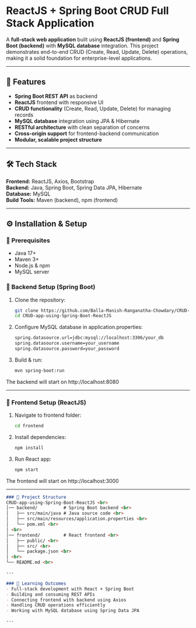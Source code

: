# ReactJS + Spring Boot CRUD Full Stack Application  

A **full-stack web application** built using **ReactJS (frontend)** and **Spring Boot (backend)** with **MySQL database** integration. This project demonstrates end-to-end CRUD (Create, Read, Update, Delete) operations, making it a solid foundation for enterprise-level applications.  

---

## 🚀 Features  
- **Spring Boot REST API** as backend  
- **ReactJS** frontend with responsive UI  
- **CRUD functionality** (Create, Read, Update, Delete) for managing records  
- **MySQL database** integration using JPA & Hibernate  
- **RESTful architecture** with clean separation of concerns  
- **Cross-origin support** for frontend-backend communication  
- **Modular, scalable project structure**  

---

## 🛠️ Tech Stack  
**Frontend:** ReactJS, Axios, Bootstrap  
**Backend:** Java, Spring Boot, Spring Data JPA, Hibernate  
**Database:** MySQL  
**Build Tools:** Maven (backend), npm (frontend)  

---

## ⚙️ Installation & Setup  

### 🔹 Prerequisites  
- Java 17+  
- Maven 3+  
- Node.js & npm  
- MySQL server  

### 🔹 Backend Setup (Spring Boot)  
1. Clone the repository: 
   ```bash
   git clone https://github.com/Balla-Manish-Ranganatha-Chowdary/CRUD-app-using-Spring-Boot-ReactJS.git
   cd CRUD-app-using-Spring-Boot-ReactJS
   ```
2. Configure MySQL database in application.properties:  
   ```bash
   spring.datasource.url=jdbc:mysql://localhost:3306/your_db
   spring.datasource.username=your_username
   spring.datasource.password=your_password
   ```
3. Build & run:  
   ```bash
   mvn spring-boot:run
   ```
The backend will start on http://localhost:8080

---

### 🔹 Frontend Setup (ReactJS)
1. Navigate to frontend folder:  
   ```bash
   cd frontend
   ```
2. Install dependencies:  
   ```bash
   npm install
   ```
3. Run React app:
   ```bash
   npm start
   ```
The frontend will start on http://localhost:3000

---

```markdown
### 📂 Project Structure
CRUD-app-using-Spring-Boot-ReactJS <br>
│── backend/          # Spring Boot backend <br>
│   ├── src/main/java # Java source code <br>
│   ├── src/main/resources/application.properties <br>
│   └── pom.xml <br>
│ <br>
│── frontend/         # React frontend <br>
│   ├── public/ <br>
│   ├── src/ <br>
│   └── package.json <br>
│ <br>
└── README.md <br>

---

### 🎯 Learning Outcomes
- Full-stack development with React + Spring Boot
- Building and consuming REST APIs
- Connecting frontend with backend using Axios
- Handling CRUD operations efficiently
- Working with MySQL database using Spring Data JPA

---
